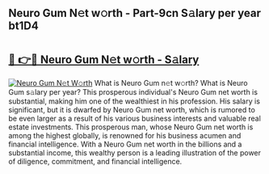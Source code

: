 ## Neuro Gum N𝚎t w𝚘rth - Part-9cn S𝚊lary per year bt1D4

# <h2><a href="http://gc1wgh.nevu.top/?p=Neuro+Gum">🔗 👉🔴 Neuro Gum N𝚎t w𝚘rth - S𝚊lary</a></h2>

[![Neuro Gum N𝚎t W𝚘rth](https://i.imgur.com/Oavwk0R.jpeg)](http://gc1wgh.nevu.top/?p=Neuro+Gum)
What is Neuro Gum n𝚎t w𝚘rth? What is Neuro Gum s𝚊lary per year?
This prosperous individual's Neuro Gum net worth is substantial, making him one of the wealthiest in his profession. His salary is significant, but it is dwarfed by Neuro Gum net worth, which is rumored to be even larger as a result of his various business interests and valuable real estate investments. This prosperous man, whose Neuro Gum net worth is among the highest globally, is renowned for his business acumen and financial intelligence. With a Neuro Gum net worth in the billions and a substantial income, this wealthy person is a leading illustration of the power of diligence, commitment, and financial intelligence.
